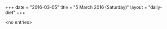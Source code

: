 +++
date = "2016-03-05"
title = "5 March 2016 (Saturday)"
layout = "daily-diet"
+++


\<no entries\>

